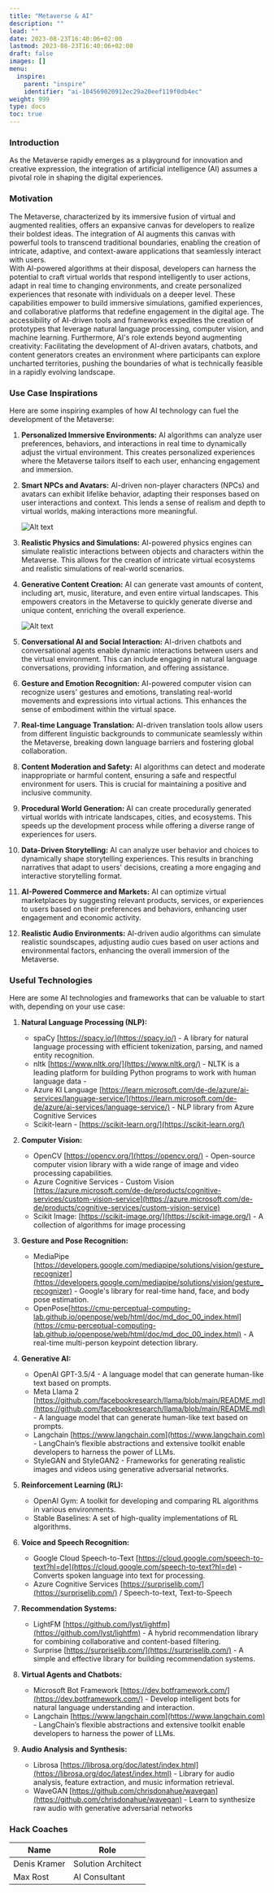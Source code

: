 ```yaml
---
title: "Metaverse & AI"
description: ""
lead: ""
date: 2023-08-23T16:40:06+02:00
lastmod: 2023-08-23T16:40:06+02:00
draft: false
images: []
menu:
  inspire:
    parent: "inspire"
    identifier: "ai-104569020912ec29a20eef119f0db4ec"
weight: 999
type: docs
toc: true
---
```


### Introduction

As the Metaverse rapidly emerges as a playground for innovation and creative expression, the integration of artificial intelligence (AI) assumes a pivotal role in shaping the digital experiences.

### Motivation

The Metaverse, characterized by its immersive fusion of virtual and augmented realities, offers an expansive canvas for developers to realize their boldest ideas. 
The integration of AI augments this canvas with powerful tools to transcend traditional boundaries, enabling the creation of intricate, adaptive, and context-aware applications that seamlessly interact with users.  
With AI-powered algorithms at their disposal, developers can harness the potential to craft virtual worlds that respond intelligently to user actions, adapt in real time to changing environments, and create personalized experiences that resonate with individuals on a deeper level. These capabilities empower to build immersive simulations, gamified experiences, and collaborative platforms that redefine engagement in the digital age. The accessibility of AI-driven tools and frameworks expedites the creation of prototypes that leverage natural language processing, computer vision, and machine learning. Furthermore, AI's role extends beyond augmenting creativity: Facilitating the development of AI-driven avatars, chatbots, and content generators creates an environment where participants can explore uncharted territories, pushing the boundaries of what is technically feasible in a rapidly evolving landscape.

### Use Case Inspirations

Here are some inspiring examples of how AI technology can fuel the development of the Metaverse:

1. **Personalized Immersive Environments:** AI algorithms can analyze user preferences, behaviors, and interactions in real time to dynamically adjust the virtual environment. This creates personalized experiences where the Metaverse tailors itself to each user, enhancing engagement and immersion.

2. **Smart NPCs and Avatars:** AI-driven non-player characters (NPCs) and avatars can exhibit lifelike behavior, adapting their responses based on user interactions and context. This lends a sense of realism and depth to virtual worlds, making interactions more meaningful.
   
   ![Alt text](image.png)

3. **Realistic Physics and Simulations:** AI-powered physics engines can simulate realistic interactions between objects and characters within the Metaverse. This allows for the creation of intricate virtual ecosystems and realistic simulations of real-world scenarios.
   
4. **Generative Content Creation:** AI can generate vast amounts of content, including art, music, literature, and even entire virtual landscapes. This empowers creators in the Metaverse to quickly generate diverse and unique content, enriching the overall experience.
   
   ![Alt text](image-1.png)

5. **Conversational AI and Social Interaction:** AI-driven chatbots and conversational agents enable dynamic interactions between users and the virtual environment. This can include engaging in natural language conversations, providing information, and offering assistance.

6. **Gesture and Emotion Recognition:** AI-powered computer vision can recognize users' gestures and emotions, translating real-world movements and expressions into virtual actions. This enhances the sense of embodiment within the virtual space.

7. **Real-time Language Translation:** AI-driven translation tools allow users from different linguistic backgrounds to communicate seamlessly within the Metaverse, breaking down language barriers and fostering global collaboration.

8. **Content Moderation and Safety:** AI algorithms can detect and moderate inappropriate or harmful content, ensuring a safe and respectful environment for users. This is crucial for maintaining a positive and inclusive community.

9.  **Procedural World Generation:** AI can create procedurally generated virtual worlds with intricate landscapes, cities, and ecosystems. This speeds up the development process while offering a diverse range of experiences for users.

10. **Data-Driven Storytelling:** AI can analyze user behavior and choices to dynamically shape storytelling experiences. This results in branching narratives that adapt to users' decisions, creating a more engaging and interactive storytelling format.

11. **AI-Powered Commerce and Markets:** AI can optimize virtual marketplaces by suggesting relevant products, services, or experiences to users based on their preferences and behaviors, enhancing user engagement and economic activity.

12. **Realistic Audio Environments:** AI-driven audio algorithms can simulate realistic soundscapes, adjusting audio cues based on user actions and environmental factors, enhancing the overall immersion of the Metaverse.

### Useful Technologies

Here are some AI technologies and frameworks that can be valuable to start with, depending on your use case:

1. **Natural Language Processing (NLP):**
   - spaCy [https://spacy.io/](https://spacy.io/) -  A library for natural language processing with efficient tokenization, parsing, and named entity recognition.
   - nltk [https://www.nltk.org/](https://www.nltk.org/) - NLTK is a leading platform for building Python programs to work with human language data - 
   - Azure KI Language [https://learn.microsoft.com/de-de/azure/ai-services/language-service/](https://learn.microsoft.com/de-de/azure/ai-services/language-service/) - NLP library from Azure Cognitive Services
   - Scikit-learn - [https://scikit-learn.org/](https://scikit-learn.org/)
  
2. **Computer Vision:**
   - OpenCV [https://opencv.org/](https://opencv.org/) - Open-source computer vision library with a wide range of image and video processing capabilities.
   - Azure Cognitive Services - Custom Vision [https://azure.microsoft.com/de-de/products/cognitive-services/custom-vision-service](https://azure.microsoft.com/de-de/products/cognitive-services/custom-vision-service)
   - Scikit Image: [https://scikit-image.org/](https://scikit-image.org/) - A collection of algorithms for image processing

3. **Gesture and Pose Recognition:**
   - MediaPipe [https://developers.google.com/mediapipe/solutions/vision/gesture_recognizer](https://developers.google.com/mediapipe/solutions/vision/gesture_recognizer) - Google's library for real-time hand, face, and body pose estimation.
   - OpenPose[https://cmu-perceptual-computing-lab.github.io/openpose/web/html/doc/md_doc_00_index.html](https://cmu-perceptual-computing-lab.github.io/openpose/web/html/doc/md_doc_00_index.html) - A real-time multi-person keypoint detection library.

1. **Generative AI:**
   - OpenAI GPT-3.5/4 - A language model that can generate human-like text based on prompts.
   - Meta Llama 2 [https://github.com/facebookresearch/llama/blob/main/README.md](https://github.com/facebookresearch/llama/blob/main/README.md) - A language model that can generate human-like text based on prompts.
   - Langchain [https://www.langchain.com](https://www.langchain.com) - LangChain’s flexible abstractions and extensive toolkit enable developers to harness the power of LLMs.
   - StyleGAN and StyleGAN2 - Frameworks for generating realistic images and videos using generative adversarial networks.

2. **Reinforcement Learning (RL):**
   - OpenAI Gym: A toolkit for developing and comparing RL algorithms in various environments.
   - Stable Baselines: A set of high-quality implementations of RL algorithms.

3. **Voice and Speech Recognition:**
   - Google Cloud Speech-to-Text [https://cloud.google.com/speech-to-text?hl=de](https://cloud.google.com/speech-to-text?hl=de) - Converts spoken language into text for processing.
   - Azure Cognitive Services [https://surpriselib.com/](https://surpriselib.com/)  / Speech-to-text, Text-to-Speech 

4. **Recommendation Systems:**
   - LightFM [https://github.com/lyst/lightfm](https://github.com/lyst/lightfm) - A hybrid recommendation library for combining collaborative and content-based filtering.
   - Surprise [https://surpriselib.com/](https://surpriselib.com/) - A simple and effective library for building recommendation systems.

5.  **Virtual Agents and Chatbots:**
    - Microsoft Bot Framework [https://dev.botframework.com/](https://dev.botframework.com/) - Develop intelligent bots for natural language understanding and interaction.
    - Langchain [https://www.langchain.com](https://www.langchain.com) - LangChain’s flexible abstractions and extensive toolkit enable developers to harness the power of LLMs.

6.  **Audio Analysis and Synthesis:**
    - Librosa [https://librosa.org/doc/latest/index.html](https://librosa.org/doc/latest/index.html) - Library for audio analysis, feature extraction, and music information retrieval.
    - WaveGAN [https://github.com/chrisdonahue/wavegan](https://github.com/chrisdonahue/wavegan) - Learn to synthesize raw audio with generative adversarial networks

### Hack Coaches

| Name | Role |
|---|---|
| Denis Kramer | Solution Architect |
| Max Rost | AI Consultant |